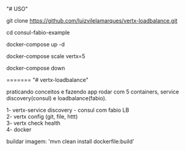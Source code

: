 "# USO" 


git clone https://github.com/luizvilelamarques/vertx-loadbalance.git

cd consul-fabio-example

docker-compose up -d

docker-compose scale vertx=5

docker-compose down


=======
"# vertx-loadbalance" 

praticando conceitos e fazendo app rodar com 5 containers, service discovery(consul) e loadbalance(fabio).

1- vertx-service discovery - consul com fabio LB </br> 
2- vertx config (git, file, httt)</br> 
3- vertx check health</br> 
4- docker</br> 


  

buildar imagem: 'mvn clean install dockerfile:build'
